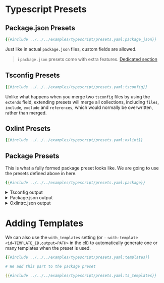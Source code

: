 # Typescript Presets

## Package.json Presets
```yaml
{{#include ../../../examples/typescript/presets.yaml:package_json}}
```

Just like in actual `package.json` files, custom fields are allowed.

>ℹ️ `package.json` presets come with extra features. [Dedicated section](../ts/smart_features.md)

## Tsconfig Presets
```yaml
{{#include ../../../examples/typescript/presets.yaml:tsconfig}}
```

<div class="warning">

Unlike what happens when you merge two `tsconfig` files by using the `extends` field, extending presets will merge all collections, including `files`, `include`, `exclude` and `references`, which would normally be overwritten, rather than merged.
</div>

## Oxlint Presets
```yaml
{{#include ../../../examples/typescript/presets.yaml:oxlint}}
```

## Package Presets

This is what a fully formed package preset looks like. We are going to use the presets defined above in here.
```yaml
{{#include ../../../examples/typescript/presets.yaml:package}}
```


<details>
<summary>Tsconfig output</summary>

```json
{{#include ../../../sketch/tests/output/presets/packages/presets_example/tsconfig.json}}
```
</details>

<details>
<summary>Package.json output</summary>

```json
{{#include ../../../sketch/tests/output/presets/packages/presets_example/package.json}}
```
</details>

<details>
<summary>Oxlintrc.json output</summary>

```json
{{#include ../../../sketch/tests/output/presets/packages/presets_example/.oxlintrc.json}}
```
</details>

# Adding Templates

We can also use the `with_templates` setting (or `--with-template <id=TEMPLATE_ID,output=PATH>` in the cli) to automatically generate one or many templates when the preset is used.

```yaml
{{#include ../../../examples/typescript/presets.yaml:templates}}

# We add this part to the package preset

{{#include ../../../examples/typescript/presets.yaml:ts_templates}}
```
